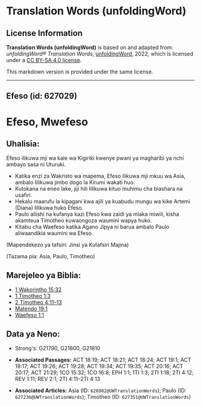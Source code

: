 # Translation Words (unfoldingWord)

## License Information

**Translation Words (unfoldingWord)** is based on and adapted from: _unfoldingWord® Translation Words_, [unfoldingWord](https://unfoldingword.org/utw), 2022, which is licensed under a [CC BY-SA 4.0 license](https://creativecommons.org/licenses/by-sa/4.0/legalcode.en).

This markdown version is provided under the same license.



--------------------------------

## Efeso (id: 627029)

Efeso, Mwefeso
==============

Uhalisia:
---------

Efeso ilikuwa mji wa kale wa Kigiriki kwenye pwani ya magharibi ya nchi ambayo sasa ni Uturuki.

* Katika enzi za Wakristo wa mapema, Efeso ilikuwa mji mkuu wa Asia, ambalo lilikuwa jimbo dogo la Kirumi wakati huo.
* Kutokana na eneo lake, jiji hili lilikuwa kituo muhimu cha biashara na usafiri.
* Hekalu maarufu la kipagani kwa ajili ya kuabudu mungu wa kike Artemi (Diana) lilikuwa huko Efeso.
* Paulo aliishi na kufanya kazi Efeso kwa zaidi ya miaka miwili, kisha akamteua Timotheo kuwaongoza waumini wapya huko.
* Kitabu cha Waefeso katika Agano Jipya ni barua ambalo Paulo aliwaandikia waumini wa Efeso.

(Mapendekezo ya tafsiri: Jinsi ya Kutafsiri Majina)

(Tazama pia: Asia, Paulo, Timotheo)

Marejeleo ya Biblia:
--------------------

* [1 Wakorintho 15:32](https://ref.ly/1Cor15:32)
* [1 Timotheo 1:3](https://ref.ly/1Tim1:3)
* [2 Timotheo 4:11–13](https://ref.ly/2Tim4:11-2Tim4:13)
* [Matendo 19:1](https://ref.ly/Acts19:1)
* [Waefeso 1:1](https://ref.ly/Eph1:1)

Data ya Neno:
-------------

* Strong's: G21790, G21800, G21810

* **Associated Passages:** ACT 18:19; ACT 18:21; ACT 18:24; ACT 19:1; ACT 19:17; ACT 19:26; ACT 19:28; ACT 19:34; ACT 19:35; ACT 20:16; ACT 20:17; ACT 21:29; 1CO 15:32; 1CO 16:8; EPH 1:1; 1TI 1:3; 2TI 1:18; 2TI 4:12; REV 1:11; REV 2:1; 2TI 4:11–2TI 4:13
* **Associated Articles:** Asia (ID: `626902@UWTranslationWords`); Paulo (ID: `627236@UWTranslationWords`); Timotheo (ID: `627351@UWTranslationWords`)

